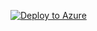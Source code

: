 [![Deploy to Azure](http://azuredeploy.net/deploybutton.png)](https://portal.azure.com/#create/Microsoft.Template/uri/https://raw.githubusercontent.com/marcvaneijk/foundation/master/200-nested/200-template/azuredeploy.json)
